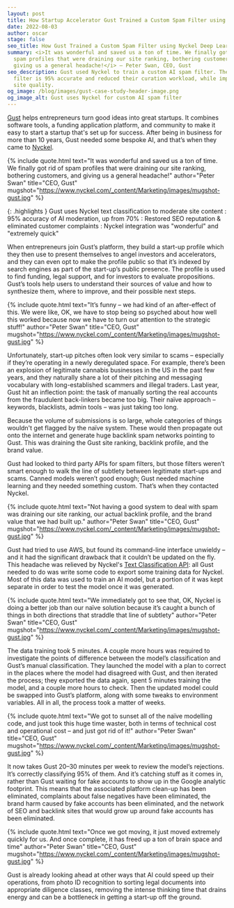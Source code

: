 ```yaml
---
layout: post
title: How Startup Accelerator Gust Trained a Custom Spam Filter using Nyckel
date: 2022-08-03
author: oscar
stage: false
seo_title: How Gust Trained a Custom Spam Filter using Nyckel Deep Learning API
summary: <i>It was wonderful and saved us a ton of time. We finally got rid of
  spam profiles that were draining our site ranking, bothering customers, and
  giving us a general headache!</i> – Peter Swan, CEO, Gust
seo_description: Gust used Nyckel to train a custom AI spam filter. The new
  filter is 95% accurate and reduced their curation workload, while improving
  site quality.
og_image: /blog/images/gust-case-study-header-image.png
og_image_alt: Gust uses Nyckel for custom AI spam filter
---
```


<a href="https://gust.com">Gust</a> helps entrepreneurs turn good ideas into great startups. It combines software tools, a funding application platform, and community to make it easy to start a startup that's set up for success. After being in business for more than 10 years, Gust needed some bespoke AI, and that’s when they came to <a href="https://www.nyckel.com/custom-content-moderation-api">Nyckel</a>.

{% include quote.html text="It was wonderful and saved us a ton of time. We finally got rid of spam profiles that were draining our site ranking, bothering customers, and giving us a general headache!" author="Peter Swan" title="CEO, Gust" mugshot="https://www.nyckel.com/_content/Marketing/images/mugshot-gust.jpg" %}

{: .highlights }
Gust uses Nyckel text classification to moderate site content
: 95% accuracy of AI moderation, up from 70%
: Restored SEO reputation & eliminated customer complaints
: Nyckel integration was "wonderful" and "extremely quick"


When entrepreneurs join Gust’s platform, they build a start-up profile which they then use to present themselves to angel investors and accelerators, and they can even opt to make the profile public so that it’s indexed by search engines as part of the start-up’s public presence. The profile is used to find funding, legal support, and for investors to evaluate propositions. Gust’s tools help users to understand their sources of value and how to synthesize them, where to improve, and their possible next steps.

{% include quote.html text="It’s funny – we had kind of an after-effect of this. We were like, OK, we have to stop being so psyched about how well this worked because now we have to turn our attention to the strategic stuff!" author="Peter Swan" title="CEO, Gust" mugshot="https://www.nyckel.com/_content/Marketing/images/mugshot-gust.jpg" %}

Unfortunately, start-up pitches often look very similar to scams – especially if they’re operating in a newly deregulated space. For example, there’s been an explosion of legitimate cannabis businesses in the US in the past few years, and they naturally share a lot of their pitching and messaging vocabulary with long-established scammers and illegal traders. Last year, Gust hit an inflection point: the task of manually sorting the real accounts from the fraudulent back-linkers became too big. Their naïve approach – keywords, blacklists, admin tools – was just taking too long.

Because the volume of submissions is so large, whole categories of things wouldn't get flagged by the naïve system. These would then propagate out onto the internet and generate huge backlink spam networks pointing to Gust. This was draining the Gust site ranking, backlink profile, and the brand value.

Gust had looked to third party APIs for spam filters, but those filters weren’t smart enough to walk the line of subtlety between legitimate start-ups and scams. Canned models weren’t good enough; Gust needed machine learning and they needed something custom. That’s when they contacted Nyckel.

{% include quote.html text="Not having a good system to deal with spam was draining our site ranking, our actual backlink profile, and the brand value that we had built up." author="Peter Swan" title="CEO, Gust" mugshot="https://www.nyckel.com/_content/Marketing/images/mugshot-gust.jpg" %}

Gust had tried to use AWS, but found its command-line interface unwieldy – and it had the significant drawback that it couldn’t be updated on the fly. This headache was relieved by Nyckel's <a href="https://www.nyckel.com/text-classification-api">Text Classification API</a>: all Gust needed to do was write some code to export some training data for Nyckel. Most of this data was used to train an AI model, but a portion of it was kept separate in order to test the model once it was generated.

{% include quote.html text="We immediately got to see that, OK, Nyckel is doing a better job than our naïve solution because it’s caught a bunch of things in both directions that straddle that line of subtlety" author="Peter Swan" title="CEO, Gust" mugshot="https://www.nyckel.com/_content/Marketing/images/mugshot-gust.jpg" %}

The data training took 5 minutes. A couple more hours was required to investigate the points of difference between the model’s classification and Gust’s manual classification. They launched the model with a plan to correct in the places where the model had disagreed with Gust, and then iterated the process; they exported the data again, spent 5 minutes training the model, and a couple more hours to check. Then the updated model could be swapped into Gust’s platform, along with some tweaks to environment variables. All in all, the process took a matter of weeks.

{% include quote.html text="We got to sunset all of the naïve modelling code, and just took this huge time waster, both in terms of technical cost and operational cost – and just got rid of it!" author="Peter Swan" title="CEO, Gust" mugshot="https://www.nyckel.com/_content/Marketing/images/mugshot-gust.jpg" %}

It now takes Gust 20–30 minutes per week to review the model’s rejections. It’s correctly classifying 95% of them. And it’s catching stuff as it comes in, rather than Gust waiting for fake accounts to show up in the Google analytic footprint. This means that the associated platform clean-up has been eliminated, complaints about false negatives have been eliminated, the brand harm caused by fake accounts has been eliminated, and the network of SEO and backlink sites that would grow up around fake accounts has been eliminated.

{% include quote.html text="Once we got moving, it just moved extremely quickly for us. And once complete, it has freed up a ton of brain space and time" author="Peter Swan" title="CEO, Gust" mugshot="https://www.nyckel.com/_content/Marketing/images/mugshot-gust.jpg" %}

Gust is already looking ahead at other ways that AI could speed up their operations, from photo ID recognition to sorting legal documents into appropriate diligence classes, removing the intense thinking time that drains energy and can be a bottleneck in getting a start-up off the ground.